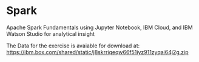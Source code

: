 # Spark
Apache Spark Fundamentals using Jupyter Notebook, IBM Cloud, and IBM Watson Studio for analytical insight

The Data for the exercise is avaiable for download at: https://ibm.box.com/shared/static/j8skrriqeqw66f51iyz911zyqai64j2g.zip
